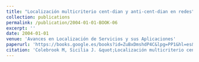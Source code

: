 ```yaml
---
title: "Localización multicriterio cent-dian y anti-cent-dian en redes"
collection: publications
permalink: /publication/2004-01-01-BOOK-06
excerpt: ''
date: 2004-01-01
venue: 'Avances en Localización de Servicios y sus Aplicaciones'
paperurl: 'https://books.google.es/books?id=ZuBxDmshdP4C&lpg=PP1&hl=es&pg=PP1#v=onepage&q&f=false'
citation: 'Colebrook M, Sicilia J. &quot;Localización multicriterio cent-dian y anti-cent-dian en redes&quot;. In <i>Avances en Localización de Servicios y sus Aplicaciones</i>, 1-34. Servicio de Publicaciones de la Universidad de Murcia. ISBN: 84-8371-507-4 (2004)' #'Your Name, You. (2015). &quot;Paper Title Number 3.&quot; <i>Journal 1</i>. 1(3).'
---
```


